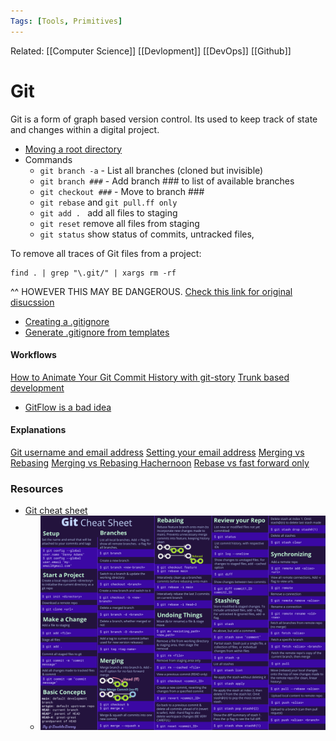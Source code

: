```yaml
---
Tags: [Tools, Primitives]
---
```

Related: [[Computer Science]] [[Devlopment]] [[DevOps]] [[Github]] 
# Git
Git is a form of graph based version control. Its used to keep track of state and changes within a digital project. 

- [Moving a root directory](https://stackoverflow.com/questions/1918111/my-git-repository-is-in-the-wrong-root-directory-can-i-move-it-instead-of/3247756#3247756)
- Commands
    - `git branch -a` - List all branches (cloned but invisible)
    - `git branch ###` - Add branch ### to list of available branches
    - `git checkout ###` - Move to branch ###
    - `git rebase` and `git pull.ff only`
    - `git add . ` add all files to staging
    - `git reset` remove all files from staging
    - `git status` show status of commits, untracked files, 

To remove all traces of Git files from a project: 
```
find . | grep "\.git/" | xargs rm -rf
```
^^ HOWEVER THIS MAY BE DANGEROUS. [Check this link for original disucssion](https://stackoverflow.com/questions/4754152/how-do-i-remove-version-tracking-from-a-project-cloned-from-git) 

- [Creating a .gitignore](https://www.atlassian.com/git/tutorials/saving-changes/gitignore)
- [Generate .gitignore from templates](https://docs.gitignore.io/)


#### Workflows
[How to Animate Your Git Commit History with git-story](https://www-freecodecamp-org.cdn.ampproject.org/v/s/www.freecodecamp.org/news/animate-your-git-repo-with-git-story/amp/?amp_gsa=1&amp_js_v=a9&usqp=mq331AQIKAGwASCAAgM%3D#amp_tf=From%20%251%24s&aoh=16582227559996&csi=0&referrer=https%3A%2F%2Fwww.google.com&ampshare=https%3A%2F%2Fwww.freecodecamp.org%2Fnews%2Fanimate-your-git-repo-with-git-story%2F)
[Trunk based development](https://trunkbaseddevelopment.com/)
- [GitFlow is a bad idea](https://youtu.be/_w6TwnLCFwA)

#### Explanations
[Git username and email address](https://support.atlassian.com/bitbucket-cloud/docs/configure-your-dvcs-username-for-commits/)
[Setting your email address](https://docs.github.com/en/account-and-profile/setting-up-and-managing-your-github-user-account/managing-email-preferences/setting-your-commit-email-address)
[Merging vs Rebasing](https://www.atlassian.com/git/tutorials/merging-vs-rebasing#the-golden-rule-of-rebasing)
[Merging vs Rebasing Hachernoon](https://hackernoon.com/git-merge-vs-rebase-whats-the-diff-76413c117333)
[Rebase vs fast forward only](https://blog.sffc.xyz/post/185195398930/why-you-should-use-git-pull-ff-only-git-is-a)

### Resources
- [Git cheat sheet](https://dev.to/doabledanny/git-cheat-sheet-50-commands-free-pdf-and-poster-4gcn)
	- ![](assets/Gitcheatsheet.webp)